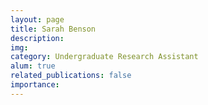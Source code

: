 ```yaml
---
layout: page
title: Sarah Benson
description:
img:
category: Undergraduate Research Assistant
alum: true
related_publications: false
importance:
---
```

